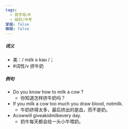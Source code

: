 ```yaml
---
tags:
  - 首字母/M
  - 级别/中考
掌握: false
模糊: false
---
```

##### 词义
- 美：/ mɪlk ə kaʊ /；
- #词性/v  挤牛奶
##### 例句
- Do you know how to milk a cow ?
	- 你知道怎样挤牛奶吗？
- If you milk a cow too much you draw blood, notmilk.
	- 牛奶挤得太多，最后挤出的是血，而不是奶。
- Acowwill giveakidmilkevery day.
	- 奶牛每天都会给一头小牛喂奶。
